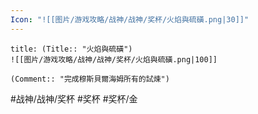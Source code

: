 ```yaml
---
Icon: "![[图片/游戏攻略/战神/战神/奖杯/火焰與硫磺.png|30]]"
---
```

```ad-common-gold-trophy
title: (Title:: "火焰與硫磺")
![[图片/游戏攻略/战神/战神/奖杯/火焰與硫磺.png|100]]

(Comment:: "完成穆斯貝爾海姆所有的試煉")
```

#战神/战神/奖杯 #奖杯 #奖杯/金
